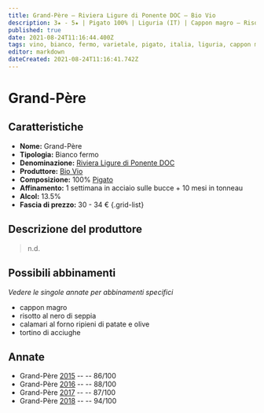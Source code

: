 ```yaml
---
title: Grand-Père – Riviera Ligure di Ponente DOC – Bio Vio
description: 3★ - 5★ | Pigato 100% | Liguria (IT) | Cappon magro – Risotto al nero di seppia – Calamari al forno ripieni di patate e olive – Tortino di acciughe
published: true
date: 2021-08-24T11:16:44.400Z
tags: vino, bianco, fermo, varietale, pigato, italia, liguria, cappon magro, risotto al nero di seppia, calamari al forno ripieni di patate e olive, tortino di acciughe, 30 - 34 €, 5 stelle
editor: markdown
dateCreated: 2021-08-24T11:16:41.742Z
---
```


# Grand-Père

## Caratteristiche
- **Nome:** Grand-Père
- **Tipologia:** Bianco fermo
- **Denominazione:** [Riviera Ligure di Ponente DOC](/denominazioni/Italia/Liguria/DOC/Riviera-Ligure-di-Ponente) 
- **Produttore:** [Bio Vio](/produttori/Italia/Liguria/Bio-Vio) 
- **Composizione:** 100% [Pigato](/vitigni/Italia/bacca-bianca/pigato)
- **Affinamento:** 1 settimana in acciaio sulle bucce + 10 mesi in tonneau
- **Alcol:** 13.5%
- **Fascia di prezzo:** 30 - 34 €
{.grid-list}

## Descrizione del produttore

> n.d.

## Possibili abbinamenti
*Vedere le singole annate per abbinamenti specifici*

- cappon magro
- risotto al nero di seppia
- calamari al forno ripieni di patate e olive
- tortino di acciughe

## Annate
- Grand-Père [2015](vini/Italia/Liguria/Bio-Vio/Grand-Pere/2015) -- <span class="star-3"></span> -- 86/100
- Grand-Père [2016](vini/Italia/Liguria/Bio-Vio/Grand-Pere/2016) -- <span class="star-3"></span> -- 88/100
- Grand-Père [2017](vini/Italia/Liguria/Bio-Vio/Grand-Pere/2017) -- <span class="star-3"></span> -- 87/100
- Grand-Père [2018](vini/Italia/Liguria/Bio-Vio/Grand-Pere/2018) -- <span class="star-5"></span> -- 94/100
